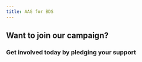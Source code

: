 ```yaml
---
title: AAG for BDS
---
```


## Want to join our campaign?

### Get involved today by pledging your support

<script type="text/javascript" src="https://app.mailjet.com/pas-nc-embedded-v1.js"></script>

<iframe data-w-type="embedded" frameborder="0" scrolling="no" marginheight="0" marginwidth="0" src="https://syonl.mjt.lu/wgt/syonl/0lti/form?c=f0d24ff0" width="100%" style="height: 0;"></iframe>